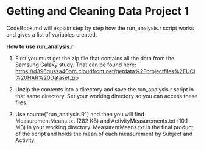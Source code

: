 # Getting and Cleaning Data Project 1 

CodeBook.md will explain step by step how the run_analysis.r script works and gives a list of variables created. 

**How to use run_analysis.r**

1. First you must get the zip file that contains all the data from the Samsung Galaxy study. That can be found here: https://d396qusza40orc.cloudfront.net/getdata%2Fprojectfiles%2FUCI%20HAR%20Dataset.zip 

2. Unzip the contents into a directory and save the run_analysis.r script in that same directory. Set your working directory so you can access these files. 

3. Use source("run_analysis.R") and then you will find MeasurementMeans.txt (282 KB) and ActivityMeasurements.txt (10.1 MB) in your working directory. MeasurentMeans.txt is the final product of the script and holds the mean of each measurement by Subject and Activity. 

